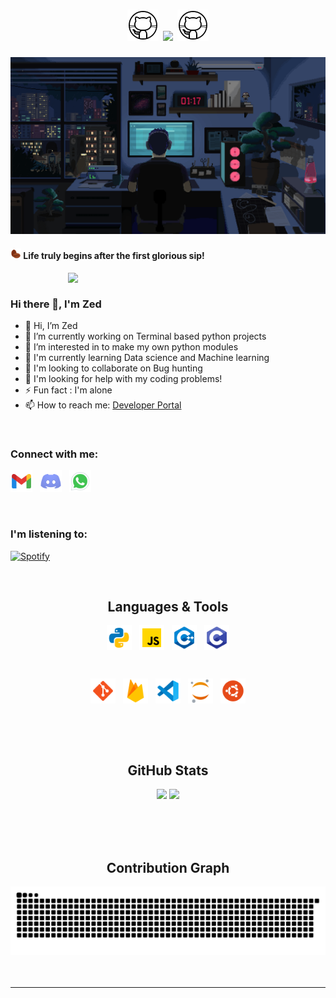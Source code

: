 <h1 align="center">
  <a>
    <img width="50px" src="https://github.com/ZedUnknown/ZedUnknown/blob/main/img/gif/github.gif" />
  </a>
  <a><img src="https://readme-typing-svg.herokuapp.com?font=Noto+Sans+Japanese&size=35&duration=3500&pause=3000&color=00cf03&center=true&vCenter=true&width=450&height=40&lines=%E3%81%93%E3%82%93%E3%81%AB%E3%81%A1%E3%81%AF%E3%83%97%E3%83%AD%E3%82%B0%E3%83%A9%E3%83%9E%E3%83%BC+!" /></a>
  <a>
    <img width="50px" src="https://github.com/ZedUnknown/ZedUnknown/blob/main/img/gif/github.gif" />
 </a>
 
</h1>


<img width="1012px" src="https://github.com/ZedUnknown/ZedUnknown/blob/main/img/gif/background.gif"/>

<a><h4><img width="17px" src="https://github.com/ZedUnknown/ZedUnknown/blob/main/img/png/coffee-beans.png" />
   Life truly begins after the first glorious sip!</h4></a>

[<img align="right" width="412px" src="https://github.com/ZedUnknown/ZedUnknown/blob/main/img/gif/terminal-transparent.gif" >](https://blank.page)

<br/>

### Hi there 👋, I'm Zed
- 👋 Hi, I’m Zed
- 🔭 I’m currently working on Terminal based python projects
- 👀 I’m interested in to make my own python modules
- 📕 I'm currently learning Data science and Machine learning
- 🤝 I'm looking to collaborate on Bug hunting
- 🤔 I'm looking for help with my coding problems!
- ⚡ Fun fact : I'm alone
- 📫 How to reach me: [Developer Portal](**coding.developerportal@gmail.com**)

<br/>

### Connect with me:

<p align="left">
<img herf="coding.developerportal@gmail.com" width="35" src="https://github.com/ZedUnknown/ZedUnknown/blob/main/img/ico/social-media/gmail.png"/>
&nbsp;
<img herf="https://discordapp.com/users/770312122273234955" width="35" src="https://github.com/ZedUnknown/ZedUnknown/blob/main/img/ico/social-media/discord.png"/>
&nbsp;
<img herf="https://wa.me/message/4CNADM4GWHQQL1" width="35" src="https://github.com/ZedUnknown/ZedUnknown/blob/main/img/ico/social-media/whatsapp.png "/>
</p>

<br/>

### I'm listening to:
[![Spotify](https://spotify-nine-ecru.vercel.app/api/spotify)](https://open.spotify.com/user/31dbsmr6z5qjihb3vjniszbwgu5y?si=b27a57a87e40409f)

<br/>

<h2 align="center">
  Languages & Tools
</h2>


<p align="center">
<img align="center" height="40" width="40" src="https://github.com/ZedUnknown/ZedUnknown/blob/main/img/ico/languages/python.png"/>
&nbsp;
<img align="center" height="40" width="40" src="https://github.com/ZedUnknown/ZedUnknown/blob/main/img/ico/languages/java-script.png"/>
&nbsp;
<img align="center" height="40" width="40" src="https://github.com/ZedUnknown/ZedUnknown/blob/main/img/ico/languages/cplusplus.png"/>
&nbsp;
<img align="center" height="40" width="40" src="https://github.com/ZedUnknown/ZedUnknown/blob/main/img/ico/languages/c.png"/>
</p>
<br/>
<p align="center">
<img align="center" height="40" width="40" src="https://github.com/ZedUnknown/ZedUnknown/blob/main/img/ico/tools/git.png"/>
&nbsp;
<img align="center" height="40" width="40" src="https://github.com/ZedUnknown/ZedUnknown/blob/main/img/ico/tools/firebase.png"/>
&nbsp;
<img align="center" height="40" width="40" src="https://github.com/ZedUnknown/ZedUnknown/blob/main/img/ico/tools/vs-code.png"/>
&nbsp;
<img align="center" height="40" width="40" src="https://github.com/ZedUnknown/ZedUnknown/blob/main/img/ico/tools/jupyter.png"/>
&nbsp;
<img align="center" height="40" width="40" src="https://github.com/ZedUnknown/ZedUnknown/blob/main/img/ico/tools/ubuntu.png"/>

 </p>
<br/>
<br/>
<br/>

<h2 align="center">
  GitHub Stats
</h2>

<p align = "center">
  <img  src = "https://github-readme-stats-sigma-five.vercel.app/api?username=ZedUnknown&show_icons=true&theme=radical&line_height=30">
  <img src = "https://github-readme-stats-sigma-five.vercel.app/api/top-langs/?username=ZedUnknown&hide=html,css,java,shaderlab,kotlin,hlsl&theme=radical">
</p>

<br/>
<br/>
<br/>



<div align="center">
  <h2>Contribution Graph</h2>
  <img alt="snake eating my contribution" src="https://github.com/ZedUnknown/ZedUnknown/blob/output/github-contribution-grid-snake.svg">
</div>

<br/>
<br/>
<hr>

